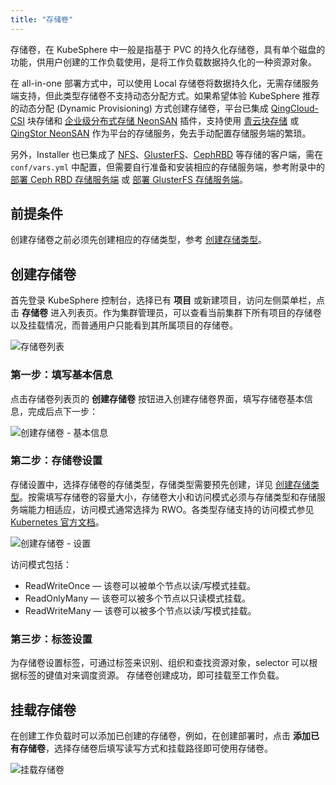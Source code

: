 ```yaml
---
title: "存储卷"
---
```


存储卷，在 KubeSphere 中一般是指基于 PVC 的持久化存储卷，具有单个磁盘的功能，供用户创建的工作负载使用，是将工作负载数据持久化的一种资源对象。

在 all-in-one 部署方式中，可以使用 Local 存储卷将数据持久化，无需存储服务端支持，但此类型存储卷不支持动态分配方式。如果希望体验 KubeSphere 推荐的动态分配 (Dynamic Provisioning) 方式创建存储卷，平台已集成 [QingCloud-CSI](https://github.com/yunify/qingcloud-csi/blob/master/README_zh.md) 块存储和 [企业级分布式存储 NeonSAN](https://docs.qingcloud.com/product/storage/volume/super_high_performance_shared_volume/) 插件，支持使用 [青云块存储](https://www.qingcloud.com/products/volume/) 或 [QingStor NeonSAN](https://www.qingcloud.com/products/qingstor-neonsan/) 作为平台的存储服务，免去手动配置存储服务端的繁琐。

另外，Installer 也已集成了 [NFS](https://kubernetes.io/docs/concepts/storage/volumes/#nfs)、[GlusterFS](https://www.gluster.org/)、[CephRBD](https://ceph.com/) 等存储的客户端，需在 `conf/vars.yml` 中配置，但需要自行准备和安装相应的存储服务端，参考附录中的 [部署 Ceph RBD 存储服务端](../https://docs.kubesphere.io/express/zh-CN/ceph-ks-install/) 或 [部署 GlusterFS 存储服务端](../https://docs.kubesphere.io/express/zh-CN/glusterfs-ks-install/)。

## 前提条件

创建存储卷之前必须先创建相应的存储类型，参考 [创建存储类型](../ae-storageclass/#创建存储类型)。

## 创建存储卷

首先登录 KubeSphere 控制台，选择已有 **项目** 或新建项目，访问左侧菜单栏，点击 **存储卷** 进入列表页。作为集群管理员，可以查看当前集群下所有项目的存储卷以及挂载情况，而普通用户只能看到其所属项目的存储卷。
    
![存储卷列表](/ae-pvc-list.png)

### 第一步：填写基本信息

点击存储卷列表页的 **创建存储卷** 按钮进入创建存储卷界面，填写存储卷基本信息，完成后点下一步：

![创建存储卷 - 基本信息](/ae-pvc-basic.png)

### 第二步：存储卷设置

存储设置中，选择存储卷的存储类型，存储类型需要预先创建，详见 [创建存储类型](../ae-storageclass/#创建存储类型)。按需填写存储卷的容量大小，存储卷大小和访问模式必须与存储类型和存储服务端能力相适应，访问模式通常选择为 RWO。各类型存储支持的访问模式参见 [Kubernetes 官方文档](https://kubernetes.io/docs/concepts/storage/persistent-volumes/#types-of-persistent-volumes)。

![创建存储卷 - 设置](/ae-pvc-setting.png)

访问模式包括：

- ReadWriteOnce — 该卷可以被单个节点以读/写模式挂载。
- ReadOnlyMany — 该卷可以被多个节点以只读模式挂载。
- ReadWriteMany — 该卷可以被多个节点以读/写模式挂载。

### 第三步：标签设置

为存储卷设置标签，可通过标签来识别、组织和查找资源对象，selector 可以根据标签的键值对来调度资源。
存储卷创建成功，即可挂载至工作负载。

## 挂载存储卷

在创建工作负载时可以添加已创建的存储卷，例如，在创建部署时，点击 **添加已有存储卷**，选择存储卷后填写读写方式和挂载路径即可使用存储卷。

![挂载存储卷](/add-pvc-in-workload.png)